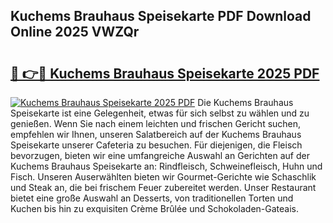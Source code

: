 ## Kuchems Brauhaus Speisekarte PDF Download Online 2025 VWZQr

# <h2><a href="http://gc77qa.nevu.top/?p=Kuchems+Brauhaus+Speisekarte">🔗 👉🔴 Kuchems Brauhaus Speisekarte 2025 PDF</a></h2>

[![Kuchems Brauhaus Speisekarte 2025 PDF](https://i.imgur.com/dBaPXMq.png)](http://gc77qa.nevu.top/?p=Kuchems+Brauhaus+Speisekarte)
Die Kuchems Brauhaus Speisekarte ist eine Gelegenheit, etwas für sich selbst zu wählen und zu genießen. Wenn Sie nach einem leichten und frischen Gericht suchen, empfehlen wir Ihnen, unseren Salatbereich auf der Kuchems Brauhaus Speisekarte unserer Cafeteria zu besuchen. Für diejenigen, die Fleisch bevorzugen, bieten wir eine umfangreiche Auswahl an Gerichten auf der Kuchems Brauhaus Speisekarte an: Rindfleisch, Schweinefleisch, Huhn und Fisch. Unseren Auserwählten bieten wir Gourmet-Gerichte wie Schaschlik und Steak an, die bei frischem Feuer zubereitet werden. Unser Restaurant bietet eine große Auswahl an Desserts, von traditionellen Torten und Kuchen bis hin zu exquisiten Crème Brûlée und Schokoladen-Gateais.
